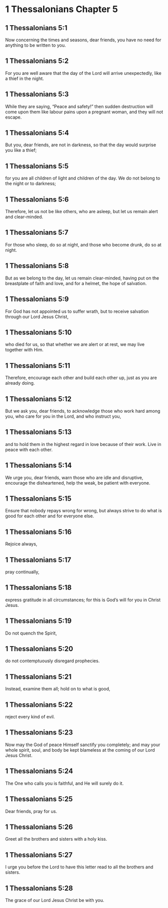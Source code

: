 # 1 Thessalonians Chapter 5

## 1 Thessalonians 5:1

Now concerning the times and seasons, dear friends, you have no need for anything to be written to you.

## 1 Thessalonians 5:2

For you are well aware that the day of the Lord will arrive unexpectedly, like a thief in the night.

## 1 Thessalonians 5:3

While they are saying, “Peace and safety!” then sudden destruction will come upon them like labour pains upon a pregnant woman, and they will not escape.

## 1 Thessalonians 5:4

But you, dear friends, are not in darkness, so that the day would surprise you like a thief;

## 1 Thessalonians 5:5

for you are all children of light and children of the day. We do not belong to the night or to darkness;

## 1 Thessalonians 5:6

Therefore, let us not be like others, who are asleep, but let us remain alert and clear-minded.

## 1 Thessalonians 5:7

For those who sleep, do so at night, and those who become drunk, do so at night.

## 1 Thessalonians 5:8

But as we belong to the day, let us remain clear-minded, having put on the breastplate of faith and love, and for a helmet, the hope of salvation.

## 1 Thessalonians 5:9

For God has not appointed us to suffer wrath, but to receive salvation through our Lord Jesus Christ,

## 1 Thessalonians 5:10

who died for us, so that whether we are alert or at rest, we may live together with Him.

## 1 Thessalonians 5:11

Therefore, encourage each other and build each other up, just as you are already doing.

## 1 Thessalonians 5:12

But we ask you, dear friends, to acknowledge those who work hard among you, who care for you in the Lord, and who instruct you,

## 1 Thessalonians 5:13

and to hold them in the highest regard in love because of their work. Live in peace with each other.

## 1 Thessalonians 5:14

We urge you, dear friends, warn those who are idle and disruptive, encourage the disheartened, help the weak, be patient with everyone.

## 1 Thessalonians 5:15

Ensure that nobody repays wrong for wrong, but always strive to do what is good for each other and for everyone else.

## 1 Thessalonians 5:16

Rejoice always,

## 1 Thessalonians 5:17

pray continually,

## 1 Thessalonians 5:18

express gratitude in all circumstances; for this is God’s will for you in Christ Jesus.

## 1 Thessalonians 5:19

Do not quench the Spirit,

## 1 Thessalonians 5:20

do not contemptuously disregard prophecies.

## 1 Thessalonians 5:21

Instead, examine them all; hold on to what is good,

## 1 Thessalonians 5:22

reject every kind of evil.

## 1 Thessalonians 5:23

Now may the God of peace Himself sanctify you completely; and may your whole spirit, soul, and body be kept blameless at the coming of our Lord Jesus Christ.

## 1 Thessalonians 5:24

The One who calls you is faithful, and He will surely do it.

## 1 Thessalonians 5:25

Dear friends, pray for us.

## 1 Thessalonians 5:26

Greet all the brothers and sisters with a holy kiss.

## 1 Thessalonians 5:27

I urge you before the Lord to have this letter read to all the brothers and sisters.

## 1 Thessalonians 5:28

The grace of our Lord Jesus Christ be with you.
